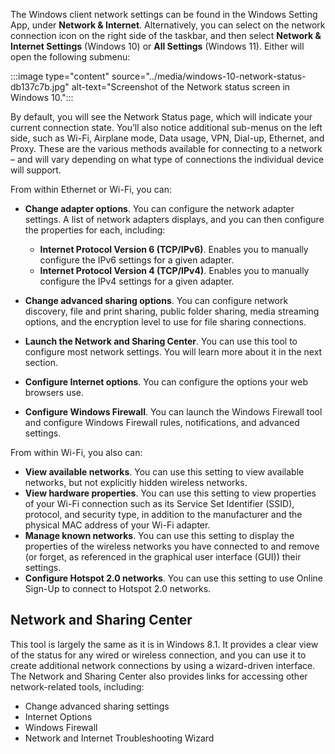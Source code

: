 The Windows client network settings can be found in the Windows Setting App, under **Network &amp; Internet**. Alternatively, you can select on the network connection icon on the right side of the taskbar, and then select **Network &amp; Internet Settings** (Windows 10) or **All Settings** (Windows 11). Either will open the following submenu:

:::image type="content" source="../media/windows-10-network-status-db137c7b.jpg" alt-text="Screenshot of the Network status screen in Windows 10.":::


By default, you will see the Network Status page, which will indicate your current connection state. You’ll also notice additional sub-menus on the left side, such as Wi-Fi, Airplane mode, Data usage, VPN, Dial-up, Ethernet, and Proxy. These are the various methods available for connecting to a network – and will vary depending on what type of connections the individual device will support.

From within Ethernet or Wi-Fi, you can:

 -  **Change adapter options**. You can configure the network adapter settings. A list of network adapters displays, and you can then configure the properties for each, including:
    
     -  **Internet Protocol Version 6 (TCP/IPv6)**. Enables you to manually configure the IPv6 settings for a given adapter.
     -  **Internet Protocol Version 4 (TCP/IPv4)**. Enables you to manually configure the IPv4 settings for a given adapter.
 -  **Change advanced sharing options**. You can configure network discovery, file and print sharing, public folder sharing, media streaming options, and the encryption level to use for file sharing connections.
 -  **Launch the Network and Sharing Center**. You can use this tool to configure most network settings. You will learn more about it in the next section.
 -  **Configure Internet options**. You can configure the options your web browsers use.
 -  **Configure Windows Firewall**. You can launch the Windows Firewall tool and configure Windows Firewall rules, notifications, and advanced settings.

From within Wi-Fi, you also can:

 -  **View available networks**. You can use this setting to view available networks, but not explicitly hidden wireless networks.
 -  **View hardware properties**. You can use this setting to view properties of your Wi-Fi connection such as its Service Set Identifier (SSID), protocol, and security type, in addition to the manufacturer and the physical MAC address of your Wi-Fi adapter.
 -  **Manage known networks**. You can use this setting to display the properties of the wireless networks you have connected to and remove (or forget, as referenced in the graphical user interface (GUI)) their settings.
 -  **Configure Hotspot 2.0 networks**. You can use this setting to use Online Sign-Up to connect to Hotspot 2.0 networks.

## Network and Sharing Center

This tool is largely the same as it is in Windows 8.1. It provides a clear view of the status for any wired or wireless connection, and you can use it to create additional network connections by using a wizard-driven interface. The Network and Sharing Center also provides links for accessing other network-related tools, including:

 -  Change advanced sharing settings
 -  Internet Options
 -  Windows Firewall
 -  Network and Internet Troubleshooting Wizard
